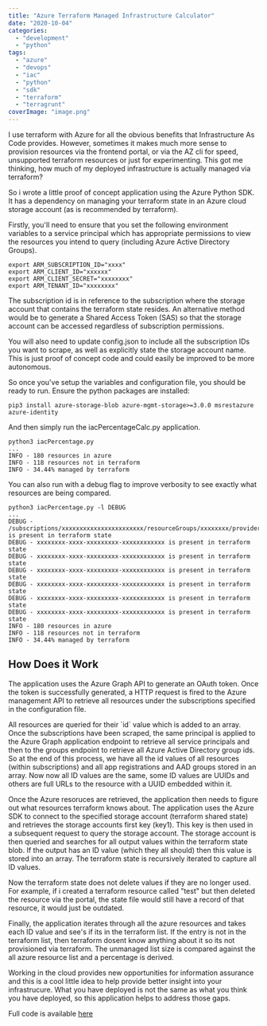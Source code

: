 ```yaml
---
title: "Azure Terraform Managed Infrastructure Calculator"
date: "2020-10-04"
categories: 
  - "development"
  - "python"
tags: 
  - "azure"
  - "devops"
  - "iac"
  - "python"
  - "sdk"
  - "terraform"
  - "terragrunt"
coverImage: "image.png"
---
```


I use terraform with Azure for all the obvious benefits that Infrastructure As Code provides. However, sometimes it makes much more sense to provision resources via the frontend portal, or via the AZ cli for speed, unsupported terraform resources or just for experimenting. This got me thinking, how much of my deployed infrastructure is actually managed via terraform?

So i wrote a little proof of concept application using the Azure Python SDK. It has a dependency on managing your terraform state in an Azure cloud storage account (as is recommended by terraform).

Firstly, you'll need to ensure that you set the following environment variables to a service principal which has appropriate permissions to view the resources you intend to query (including Azure Active Directory Groups).
```
export ARM_SUBSCRIPTION_ID="xxxx"
export ARM_CLIENT_ID="xxxxxx"
export ARM_CLIENT_SECRET="xxxxxxxx"
export ARM_TENANT_ID="xxxxxxxx"
```

The subscription id is in reference to the subscription where the storage account that contains the terraform state resides. An alternative method would be to generate a Shared Access Token (SAS) so that the storage account can be accessed regardless of subscription permissions.

You will also need to update config.json to include all the subscription IDs you want to scrape, as well as explicitly state the storage account name. This is just proof of concept code and could easily be improved to be more autonomous.

So once you've setup the variables and configuration file, you should be ready to run. Ensure the python packages are installed:
```
pip3 install azure-storage-blob azure-mgmt-storage>=3.0.0 msrestazure azure-identity
```

And then simply run the iacPercentageCalc.py application.
```
python3 iacPercentage.py
...
INFO - 180 resources in azure
INFO - 118 resources not in terraform
INFO - 34.44% managed by terraform
```

You can also run with a debug flag to improve verbosity to see exactly what resources are being compared.
```
python3 iacPercentage.py -l DEBUG
...
DEBUG - /subscriptions/xxxxxxxxxxxxxxxxxxxxxxx/resourceGroups/xxxxxxxx/providers/Microsoft.Network/virtualNetworks/xxxxxxxx is present in terraform state
DEBUG - xxxxxxxx-xxxx-xxxxxxxxx-xxxxxxxxxxxx is present in terraform state
DEBUG - xxxxxxxx-xxxx-xxxxxxxxx-xxxxxxxxxxxx is present in terraform state
DEBUG - xxxxxxxx-xxxx-xxxxxxxxx-xxxxxxxxxxxx is present in terraform state
DEBUG - xxxxxxxx-xxxx-xxxxxxxxx-xxxxxxxxxxxx is present in terraform state
DEBUG - xxxxxxxx-xxxx-xxxxxxxxx-xxxxxxxxxxxx is present in terraform state
DEBUG - xxxxxxxx-xxxx-xxxxxxxxx-xxxxxxxxxxxx is present in terraform state
INFO - 180 resources in azure
INFO - 118 resources not in terraform
INFO - 34.44% managed by terraform
```

## How Does it Work
The application uses the Azure Graph API to generate an OAuth token. Once the token is successfully generated, a HTTP request is fired to the Azure management API to retrieve all resources under the subscriptions specified in the configuration file.

All resources are queried for their \`id\` value which is added to an array. Once the subscriptions have been scraped, the same principal is applied to the Azure Graph application endpoint to retrieve all service principals and then to the groups endpoint to retrieve all Azure Active Directory group ids. So at the end of this process, we have all the id values of all resources (within subscriptions) and all app registrations and AAD groups stored in an array. Now now all ID values are the same, some ID values are UUIDs and others are full URLs to the resource with a UUID embedded within it.

Once the Azure resoruces are retrieved, the application then needs to figure out what resources terraform knows about. The application uses the Azure SDK to connect to the specified storage account (terraform shared state) and retrieves the storage accounts first key (key1). This key is then used in a subsequent request to query the storage account. The storage account is then queried and searches for all output values within the terraform state blob. If the output has an ID value (which they all should) then this value is stored into an array. The terraform state is recursively iterated to capture all ID values.

Now the terraform state does not delete values if they are no longer used. For example, if i created a terraform resource called "test" but then deleted the resource via the portal, the state file would still have a record of that resource, it would just be outdated.

Finally, the application iterates through all the azure resources and takes each ID value and see's if its in the terraform list. If the entry is not in the terraform list, then terraform dosent know anything about it so its not provisioned via terraform. The unmanaged list size is compared against the all azure resource list and a percentage is derived.

Working in the cloud provides new opportunities for information assurance and this is a cool little idea to help provide better insight into your infrastrucure. What you have deployed is not the same as what you think you have deployed, so this application helps to address those gaps.

Full code is available [here](https://gitlab.com/ashleykingscote/azure-iac-calc)
